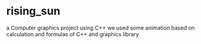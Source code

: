 # rising_sun
a Computer graphics project using C++
we used some animation based on calculation and formulas of C++ and graphics library
